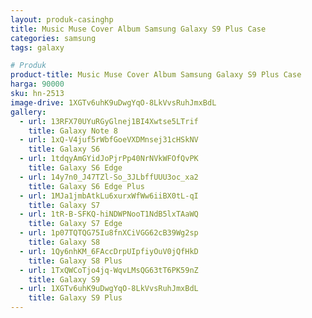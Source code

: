 ```yaml
---
layout: produk-casinghp
title: Music Muse Cover Album Samsung Galaxy S9 Plus Case
categories: samsung
tags: galaxy

# Produk
product-title: Music Muse Cover Album Samsung Galaxy S9 Plus Case
harga: 90000
sku: hn-2513
image-drive: 1XGTv6uhK9uDwgYqO-8LkVvsRuhJmxBdL
gallery:
  - url: 13RFX70UYuRGyGlnej1BI4Xwtse5LTrif
    title: Galaxy Note 8
  - url: 1xQ-V4juf5rWbfGoeVXDMnsej31cHSkNV
    title: Galaxy S6
  - url: 1tdqyAmGYidJoPjrPp40NrNVkWFOfQvPK
    title: Galaxy S6 Edge
  - url: 14y7n0_J47TZl-So_3JLbffUUU3oc_xa2
    title: Galaxy S6 Edge Plus
  - url: 1MJa1jmbAtkLu6xurxWfWw6iiBX0tL-qI
    title: Galaxy S7
  - url: 1tR-B-SFKQ-hiNDWPNooT1NdB5lxTAaWQ
    title: Galaxy S7 Edge
  - url: 1p07TQTQG75Iu8fnXCiVGG62cB39Wg2sp
    title: Galaxy S8
  - url: 1Qy6nhKM_6FAccDrpUIpfiyOuV0jQfHkD
    title: Galaxy S8 Plus
  - url: 1TxQWCoTjo4jq-WqvLMsQG63tT6PK59nZ
    title: Galaxy S9
  - url: 1XGTv6uhK9uDwgYqO-8LkVvsRuhJmxBdL
    title: Galaxy S9 Plus
---
```


